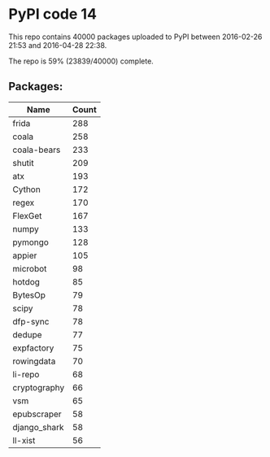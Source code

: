 # PyPI code 14

This repo contains 40000 packages uploaded to PyPI between 
2016-02-26 21:53 and 2016-04-28 22:38.

The repo is 59% (23839/40000) complete.

## Packages:

| Name  | Count |
| ----- | ----- |
| frida | 288 |
| coala | 258 |
| coala-bears | 233 |
| shutit | 209 |
| atx | 193 |
| Cython | 172 |
| regex | 170 |
| FlexGet | 167 |
| numpy | 133 |
| pymongo | 128 |
| appier | 105 |
| microbot | 98 |
| hotdog | 85 |
| BytesOp | 79 |
| scipy | 78 |
| dfp-sync | 78 |
| dedupe | 77 |
| expfactory | 75 |
| rowingdata | 70 |
| li-repo | 68 |
| cryptography | 66 |
| vsm | 65 |
| epubscraper | 58 |
| django_shark | 58 |
| ll-xist | 56 |


